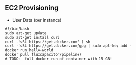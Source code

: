 ## EC2 Provisioning
* User Data (per instance)
```
#!/bin/bash
sudo apt-get update
sudo apt-get install curl
curl -fsSL https://get.docker.com/ | sh
curl -fsSL https://get.docker.com/gpg | sudo apt-key add -
docker run hello-world
docker pull fluxcapacitor/pipeline)
# TODO:  full docker run of container with 15 GB!
```